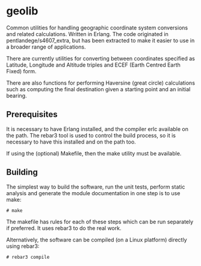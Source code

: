 # geolib
Common utilities for handling geographic coordinate system conversions and related calculations. Written in Erlang. The code originated in pentlandege/s4607_extra, but has been extracted to make it easier to use in a broader range of applications.

There are currently utilities for converting between coordinates specified as Latitude, Longitude and Altitude triples and ECEF (Earth Centred Earth Fixed) form.

There are also functions for performing Haversine (great circle) calculations such as computing the final destination given a starting point and an initial bearing.

## Prerequisites
It is necessary to have Erlang installed, and the compiler erlc available on the path. The rebar3 tool is used to control the build process, so it is necessary to have this installed and on the path too. 

If using the (optional) Makefile, then the make utility must be available.

## Building

The simplest way to build the software, run the unit tests, perform static analysis and generate the module documentation in one step is to use make:
```
# make
```
The makefile has rules for each of these steps which can be run separately if preferred. It uses rebar3 to do the real work.

Alternatively, the software can be compiled (on a Linux platform) directly using rebar3:
```
# rebar3 compile
```


